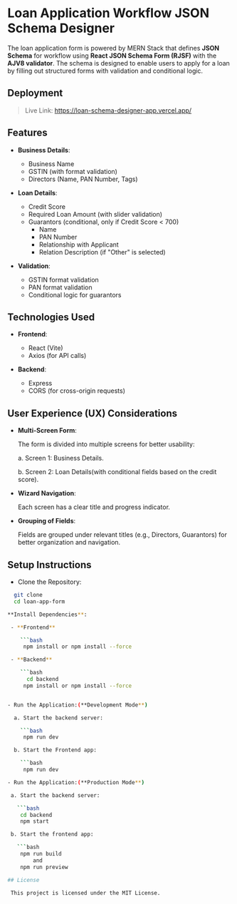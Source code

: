 # Loan Application Workflow JSON Schema Designer

  The loan application form is powered by MERN Stack that defines **JSON Schema** for workflow using **React JSON Schema Form (RJSF)** with the **AJV8 validator**. The schema is designed to enable users to apply for a loan by filling out structured forms with validation and conditional logic.

## Deployment
   > Live Link: https://loan-schema-designer-app.vercel.app/
## Features

- **Business Details**:

  - Business Name
  - GSTIN (with format validation)
  - Directors (Name, PAN Number, Tags)

- **Loan Details**:

  - Credit Score
  - Required Loan Amount (with slider validation)
  - Guarantors (conditional, only if Credit Score < 700)
    - Name
    - PAN Number
    - Relationship with Applicant
    - Relation Description (if "Other" is selected)

- **Validation**:

  - GSTIN format validation
  - PAN format validation
  - Conditional logic for guarantors

## Technologies Used

- **Frontend**:

  - React (Vite)
  - Axios (for API calls)

- **Backend**:

  - Express
  - CORS (for cross-origin requests)

## User Experience (UX) Considerations

  - **Multi-Screen Form**:

    The form is divided into multiple screens for better usability:

    a. Screen 1: Business Details.
    
    b. Screen 2: Loan Details(with conditional fields based on the credit score).

  - **Wizard Navigation**:

    Each screen has a clear title and progress indicator.
 
  - **Grouping of Fields**:
  
    Fields are grouped under relevant titles (e.g., Directors, Guarantors) for better organization and navigation.


## Setup Instructions

 - Clone the Repository:
   
  ```bash
    git clone 
    cd loan-app-form

 **Install Dependencies**:

   - **Frontend**

      ```bash
       npm install or npm install --force

   - **Backend**

      ```bash
        cd backend 
       npm install or npm install --force


  - Run the Application:(**Development Mode**)

    a. Start the backend server:

      ```bash 
       npm run dev 

    b. Start the Frontend app:

      ```bash
       npm run dev

 - Run the Application:(**Production Mode**)

   a. Start the backend server:

     ```bash 
      cd backend
      npm start

   b. Start the frontend app:

     ```bash
      npm run build 
          and 
      npm run preview

## License

   This project is licensed under the MIT License.


